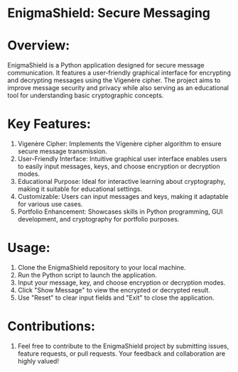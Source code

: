 # EnigmaShield: Secure Messaging

# Overview:

EnigmaShield is a Python application designed for secure message communication. It features a user-friendly graphical interface for encrypting and decrypting messages using the Vigenère cipher. The project aims to improve message security and privacy while also serving as an educational tool for understanding basic cryptographic concepts.

# Key Features:

1. Vigenère Cipher: Implements the Vigenère cipher algorithm to ensure secure message transmission.
2. User-Friendly Interface: Intuitive graphical user interface enables users to easily input messages, keys, and choose encryption or decryption modes.
3. Educational Purpose: Ideal for interactive learning about cryptography, making it suitable for educational settings.
4. Customizable: Users can input messages and keys, making it adaptable for various use cases.
5. Portfolio Enhancement: Showcases skills in Python programming, GUI development, and cryptography for portfolio purposes.

# Usage:

1. Clone the EnigmaShield repository to your local machine.
2. Run the Python script to launch the application.
3. Input your message, key, and choose encryption or decryption modes.
4. Click "Show Message" to view the encrypted or decrypted result.
5. Use "Reset" to clear input fields and "Exit" to close the application.

# Contributions:

1. Feel free to contribute to the EnigmaShield project by submitting issues, feature requests, or pull requests. Your feedback and collaboration are highly valued!
